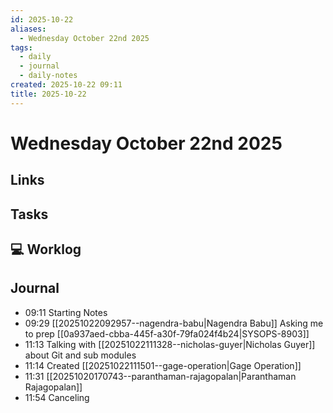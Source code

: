 ```yaml
---
id: 2025-10-22
aliases:
  - Wednesday October 22nd 2025
tags:
  - daily
  - journal
  - daily-notes
created: 2025-10-22 09:11
title: 2025-10-22
---
```


# Wednesday October 22nd 2025

## Links

## Tasks

## 💻 Worklog

## Journal
- 09:11 Starting Notes 
- 09:29 [[20251022092957--nagendra-babu|Nagendra Babu]]  Asking me to prep [[0a937aed-cbba-445f-a30f-79fa024f4b24|SYSOPS-8903]]
- 11:13 Talking with  [[20251022111328--nicholas-guyer|Nicholas Guyer]] about Git and sub modules
- 11:14 Created  [[20251022111501--gage-operation|Gage Operation]]
- 11:31 [[20251020170743--paranthaman-rajagopalan|Paranthaman Rajagopalan]] 
- 11:54 Canceling 


